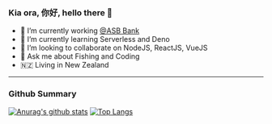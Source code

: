 
### Kia ora, 你好, hello there 👋

- 🔭  I’m currently working [@ASB Bank](https://www.asb.co.nz/) 
- 🌱  I’m currently learning Serverless and Deno
- 👯  I’m looking to collaborate on NodeJS, ReactJS, VueJS
- 🎣  Ask me about Fishing and Coding 
- 🇳🇿  Living in New Zealand

---
### Github Summary

[![Anurag's github stats](https://github-readme-stats.vercel.app/api?username=sOm2y&count_private=true)](https://github.com/anuraghazra/github-readme-stats) [![Top Langs](https://github-readme-stats.vercel.app/api/top-langs/?username=sOm2y&layout=compact&count_private=true)](https://github.com/anuraghazra/github-readme-stats)



